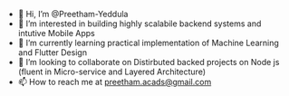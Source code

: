 - 👋 Hi, I’m @Preetham-Yeddula
- 👀 I’m interested in building highly scalabile backend systems and intutive Mobile Apps
- 🌱 I’m currently learning practical implementation of Machine Learning and Flutter Design
- 💞️ I’m looking to collaborate on Distirbuted backed projects on Node js (fluent in Micro-service and Layered Architecture)
- 📫 How to reach me at preetham.acads@gmail.com

<!---
Preetham-Yeddula/Preetham-Yeddula is a ✨ special ✨ repository because its `README.md` (this file) appears on your GitHub profile.
You can click the Preview link to take a look at your changes.
--->
